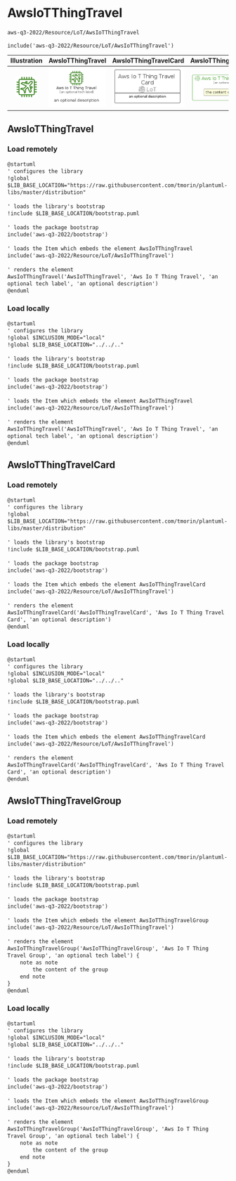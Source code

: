 # AwsIoTThingTravel


```text
aws-q3-2022/Resource/LoT/AwsIoTThingTravel
```

```text
include('aws-q3-2022/Resource/LoT/AwsIoTThingTravel')
```



| Illustration | AwsIoTThingTravel | AwsIoTThingTravelCard | AwsIoTThingTravelGroup |
| :---: | :---: | :---: | :---: |
| ![illustration for Illustration](../../../aws-q3-2022/Resource/LoT/AwsIoTThingTravel.png) | ![illustration for AwsIoTThingTravel](../../../aws-q3-2022/Resource/LoT/AwsIoTThingTravel.Local.png) | ![illustration for AwsIoTThingTravelCard](../../../aws-q3-2022/Resource/LoT/AwsIoTThingTravelCard.Local.png) | ![illustration for AwsIoTThingTravelGroup](../../../aws-q3-2022/Resource/LoT/AwsIoTThingTravelGroup.Local.png) |




## AwsIoTThingTravel

### Load remotely
```plantuml
@startuml
' configures the library
!global $LIB_BASE_LOCATION="https://raw.githubusercontent.com/tmorin/plantuml-libs/master/distribution"

' loads the library's bootstrap
!include $LIB_BASE_LOCATION/bootstrap.puml

' loads the package bootstrap
include('aws-q3-2022/bootstrap')

' loads the Item which embeds the element AwsIoTThingTravel
include('aws-q3-2022/Resource/LoT/AwsIoTThingTravel')

' renders the element
AwsIoTThingTravel('AwsIoTThingTravel', 'Aws Io T Thing Travel', 'an optional tech label', 'an optional description')
@enduml
```

### Load locally
```plantuml
@startuml
' configures the library
!global $INCLUSION_MODE="local"
!global $LIB_BASE_LOCATION="../../.."

' loads the library's bootstrap
!include $LIB_BASE_LOCATION/bootstrap.puml

' loads the package bootstrap
include('aws-q3-2022/bootstrap')

' loads the Item which embeds the element AwsIoTThingTravel
include('aws-q3-2022/Resource/LoT/AwsIoTThingTravel')

' renders the element
AwsIoTThingTravel('AwsIoTThingTravel', 'Aws Io T Thing Travel', 'an optional tech label', 'an optional description')
@enduml
```

## AwsIoTThingTravelCard

### Load remotely
```plantuml
@startuml
' configures the library
!global $LIB_BASE_LOCATION="https://raw.githubusercontent.com/tmorin/plantuml-libs/master/distribution"

' loads the library's bootstrap
!include $LIB_BASE_LOCATION/bootstrap.puml

' loads the package bootstrap
include('aws-q3-2022/bootstrap')

' loads the Item which embeds the element AwsIoTThingTravelCard
include('aws-q3-2022/Resource/LoT/AwsIoTThingTravel')

' renders the element
AwsIoTThingTravelCard('AwsIoTThingTravelCard', 'Aws Io T Thing Travel Card', 'an optional description')
@enduml
```

### Load locally
```plantuml
@startuml
' configures the library
!global $INCLUSION_MODE="local"
!global $LIB_BASE_LOCATION="../../.."

' loads the library's bootstrap
!include $LIB_BASE_LOCATION/bootstrap.puml

' loads the package bootstrap
include('aws-q3-2022/bootstrap')

' loads the Item which embeds the element AwsIoTThingTravelCard
include('aws-q3-2022/Resource/LoT/AwsIoTThingTravel')

' renders the element
AwsIoTThingTravelCard('AwsIoTThingTravelCard', 'Aws Io T Thing Travel Card', 'an optional description')
@enduml
```

## AwsIoTThingTravelGroup

### Load remotely
```plantuml
@startuml
' configures the library
!global $LIB_BASE_LOCATION="https://raw.githubusercontent.com/tmorin/plantuml-libs/master/distribution"

' loads the library's bootstrap
!include $LIB_BASE_LOCATION/bootstrap.puml

' loads the package bootstrap
include('aws-q3-2022/bootstrap')

' loads the Item which embeds the element AwsIoTThingTravelGroup
include('aws-q3-2022/Resource/LoT/AwsIoTThingTravel')

' renders the element
AwsIoTThingTravelGroup('AwsIoTThingTravelGroup', 'Aws Io T Thing Travel Group', 'an optional tech label') {
    note as note
        the content of the group
    end note
}
@enduml
```

### Load locally
```plantuml
@startuml
' configures the library
!global $INCLUSION_MODE="local"
!global $LIB_BASE_LOCATION="../../.."

' loads the library's bootstrap
!include $LIB_BASE_LOCATION/bootstrap.puml

' loads the package bootstrap
include('aws-q3-2022/bootstrap')

' loads the Item which embeds the element AwsIoTThingTravelGroup
include('aws-q3-2022/Resource/LoT/AwsIoTThingTravel')

' renders the element
AwsIoTThingTravelGroup('AwsIoTThingTravelGroup', 'Aws Io T Thing Travel Group', 'an optional tech label') {
    note as note
        the content of the group
    end note
}
@enduml
```

